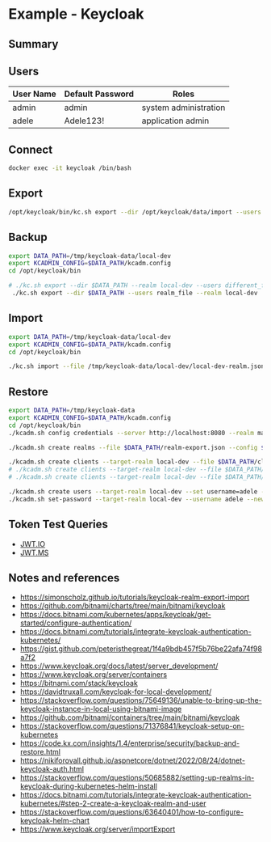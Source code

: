 # Example - Keycloak

## Summary

## Users 

User Name | Default Password | Roles 
--------- | ---------------- | ------------------------
admin     | admin            | system administration
adele     | Adele123!        | application admin


## Connect

```bash
docker exec -it keycloak /bin/bash
```

## Export

```bash
/opt/keycloak/bin/kc.sh export --dir /opt/keycloak/data/import --users realm_file --realm local-dev
```



## Backup

```bash
export DATA_PATH=/tmp/keycloak-data/local-dev
export KCADMIN_CONFIG=$DATA_PATH/kcadm.config
cd /opt/keycloak/bin

# ./kc.sh export --dir $DATA_PATH --realm local-dev --users different_files
 ./kc.sh export --dir $DATA_PATH --users realm_file --realm local-dev
```

## Import

```bash
export DATA_PATH=/tmp/keycloak-data/local-dev
export KCADMIN_CONFIG=$DATA_PATH/kcadm.config
cd /opt/keycloak/bin

./kc.sh import --file /tmp/keycloak-data/local-dev/local-dev-realm.json
```

## Restore

```bash
export DATA_PATH=/tmp/keycloak-data
export KCADMIN_CONFIG=$DATA_PATH/kcadm.config
cd /opt/keycloak/bin
./kcadm.sh config credentials --server http://localhost:8080 --realm master --user admin --password admin --config $KCADMIN_CONFIG

./kcadm.sh create realms --file $DATA_PATH/realm-export.json --config $KCADMIN_CONFIG

./kcadm.sh create clients --target-realm local-dev --file $DATA_PATH/client-dotnet-webapi.json --config $KCADMIN_CONFIG
# ./kcadm.sh create clients --target-realm local-dev --file $DATA_PATH/client-node-express.json --config $KCADMIN_CONFIG
# ./kcadm.sh create clients --target-realm local-dev --file $DATA_PATH/client-java-springboot.json --config $KCADMIN_CONFIG

./kcadm.sh create users --target-realm local-dev --set username=adele --set enabled=true --set firstName=Adele --set lastName=Admin --set email=adele@fake.io --config $KCADMIN_CONFIG
./kcadm.sh set-password --target-realm local-dev --username adele --new-password Adele123! --config $KCADMIN_CONFIG
```


## Token Test Queries

* [JWT.IO](http://localhost:8081/realms/local-dev/protocol/openid-connect/auth?response_type=token&client_id=dotnet-webapi&redirect_uri=https%3A%2F%2Fjwt.io%2F)
* [JWT.MS](http://localhost:8081/realms/local-dev/protocol/openid-connect/auth?response_type=token&client_id=dotnet-webapi&redirect_uri=https%3A%2F%2Fjwt.ms%2F)

## Notes and references

* https://simonscholz.github.io/tutorials/keycloak-realm-export-import
* https://github.com/bitnami/charts/tree/main/bitnami/keycloak
* https://docs.bitnami.com/kubernetes/apps/keycloak/get-started/configure-authentication/
* https://docs.bitnami.com/tutorials/integrate-keycloak-authentication-kubernetes/
* https://gist.github.com/peteristhegreat/1f4a9bdb457f5b76be22afa74f98a7f2
* https://www.keycloak.org/docs/latest/server_development/
* https://www.keycloak.org/server/containers
* https://bitnami.com/stack/keycloak
* https://davidtruxall.com/keycloak-for-local-development/
* https://stackoverflow.com/questions/75649136/unable-to-bring-up-the-keycloak-instance-in-local-using-bitnami-image
* https://github.com/bitnami/containers/tree/main/bitnami/keycloak
* https://stackoverflow.com/questions/71376841/keycloak-setup-on-kubernetes
* https://code.kx.com/insights/1.4/enterprise/security/backup-and-restore.html
* https://nikiforovall.github.io/aspnetcore/dotnet/2022/08/24/dotnet-keycloak-auth.html
* https://stackoverflow.com/questions/50685882/setting-up-realms-in-keycloak-during-kubernetes-helm-install
* https://docs.bitnami.com/tutorials/integrate-keycloak-authentication-kubernetes/#step-2-create-a-keycloak-realm-and-user
* https://stackoverflow.com/questions/63640401/how-to-configure-keycloak-helm-chart
* https://www.keycloak.org/server/importExport